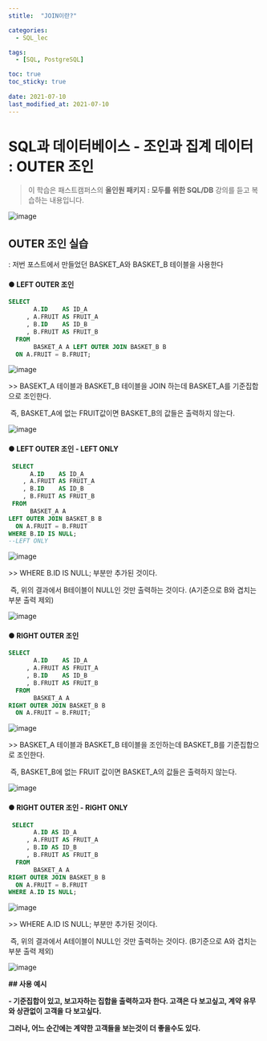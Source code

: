 ```yaml
---
stitle:  "JOIN이란?"

categories:
  - SQL_lec

tags:
  - [SQL, PostgreSQL]

toc: true
toc_sticky: true
 
date: 2021-07-10
last_modified_at: 2021-07-10
---
```


# SQL과 데이터베이스 - 조인과 집계 데이터 : OUTER 조인



> 이 학습은 패스트캠퍼스의 **올인원 패키지 : 모두를 위한 SQL/DB** 강의를 듣고 복습하는 내용입니다.

![image](https://user-images.githubusercontent.com/80219821/125156699-d2f22180-e1a1-11eb-8433-cac66bc3c89b.png)



## OUTER 조인 실습

: 저번 포스트에서 만들었던 BASKET_A와 BASKET_B 테이블을 사용한다



#### ● LEFT OUTER 조인

```sql
SELECT
       A.ID    AS ID_A
     , A.FRUIT AS FRUIT_A
     , B.ID    AS ID_B
     , B.FRUIT AS FRUIT_B
  FROM
       BASKET_A A LEFT OUTER JOIN BASKET_B B 
  ON A.FRUIT = B.FRUIT;
```



![image](https://user-images.githubusercontent.com/80219821/125156701-d4bbe500-e1a1-11eb-91a7-95530d625e13.png)



\>> BASEKT_A 테이블과 BASKET_B 테이블을 JOIN 하는데 BASKET_A를 기준집합으로 조인한다.

​     즉, BASKET_A에 없는 FRUIT값이면 BASKET_B의 값들은 출력하지 않는다.

![image](https://user-images.githubusercontent.com/80219821/125156704-d685a880-e1a1-11eb-9535-e4ab553eafb1.png)





#### ● LEFT OUTER 조인 - LEFT ONLY

```sql
 SELECT
      A.ID    AS ID_A
    , A.FRUIT AS FRUIT_A
    , B.ID    AS ID_B
    , B.FRUIT AS FRUIT_B
 FROM
      BASKET_A A
LEFT OUTER JOIN BASKET_B B 
  ON A.FRUIT = B.FRUIT
WHERE B.ID IS NULL;
--LEFT ONLY 
```



![image](https://user-images.githubusercontent.com/80219821/125156705-d7b6d580-e1a1-11eb-948f-caf7d32fed97.png)



\>> WHERE B.ID IS NULL; 부분만 추가된 것이다.

​     즉, 위의 결과에서 B테이블이 NULL인 것만 출력하는 것이다. (A기준으로 B와 겹치는 부분 출력 제외)

![image](https://user-images.githubusercontent.com/80219821/125156707-d9809900-e1a1-11eb-8c26-ead5d0531203.png)



#### ● RIGHT OUTER 조인

``` sql
SELECT
       A.ID    AS ID_A
     , A.FRUIT AS FRUIT_A
     , B.ID    AS ID_B
     , B.FRUIT AS FRUIT_B
  FROM
       BASKET_A A
RIGHT OUTER JOIN BASKET_B B 
  ON A.FRUIT = B.FRUIT;

```



![image](https://user-images.githubusercontent.com/80219821/125156710-dab1c600-e1a1-11eb-8ee8-5b59140017bd.png)

\>> BASKET_A 테이블과 BASKET_B 테이블을 조인하는데 BASKET_B를 기준집합으로 조인한다.

​     즉, BASKET_B에 없는 FRUIT 값이면 BASKET_A의 값들은 출력하지 않는다.

![image](https://user-images.githubusercontent.com/80219821/125156711-dc7b8980-e1a1-11eb-868c-e25b08cab9aa.png)


#### ● RIGHT OUTER 조인 - RIGHT ONLY

```sql
 SELECT
       A.ID AS ID_A
     , A.FRUIT AS FRUIT_A
     , B.ID AS ID_B
     , B.FRUIT AS FRUIT_B
  FROM
       BASKET_A A
RIGHT OUTER JOIN BASKET_B B 
  ON A.FRUIT = B.FRUIT
WHERE A.ID IS NULL;
```
![image](https://user-images.githubusercontent.com/80219821/125156937-0c775c80-e1a3-11eb-8753-b583039e2d00.png)

\>> WHERE A.ID IS NULL; 부분만 추가된 것이다.

​     즉, 위의 결과에서 A테이블이 NULL인 것만 출력하는 것이다. (B기준으로 A와 겹치는 부분 출력 제외)

![image](https://user-images.githubusercontent.com/80219821/125156976-434d7280-e1a3-11eb-9f64-533225730da5.png)




**## 사용 예시**

**- 기준집합이 있고, 보고자하는 집합을 출력하고자 한다. 고객은 다 보고싶고, 계약 유무와 상관없이 고객을 다 보고싶다.**

   **그러나, 어느 순간에는 계약한 고객들을 보는것이 더 좋을수도 있다.**